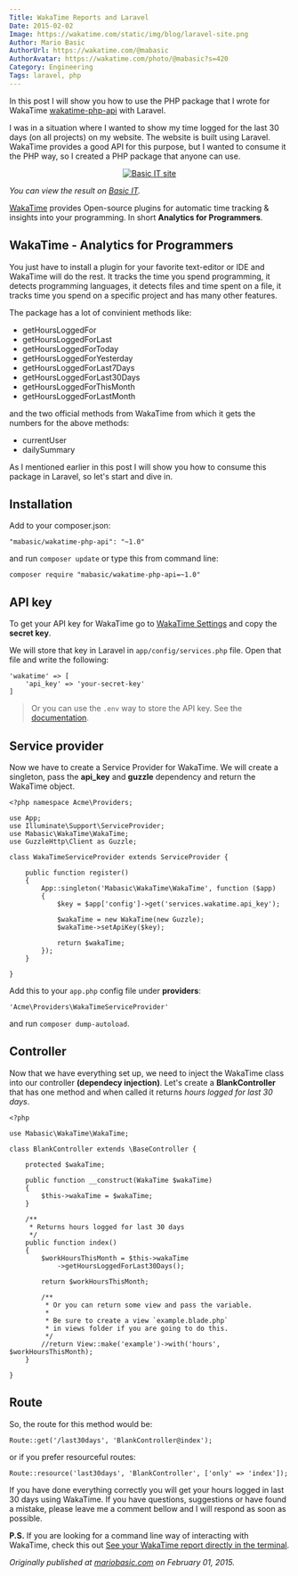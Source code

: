 ```yaml
---
Title: WakaTime Reports and Laravel
Date: 2015-02-02
Image: https://wakatime.com/static/img/blog/laravel-site.png
Author: Mario Basic
AuthorUrl: https://wakatime.com/@mabasic
AuthorAvatar: https://wakatime.com/photo/@mabasic?s=420
Category: Engineering
Tags: laravel, php
---
```

In this post I will show you how to use the PHP package that I wrote for WakaTime [wakatime-php-api](https://github.com/mabasic/wakatime-php-api) with Laravel.

I was in a situation where I wanted to show my time logged for the last 30 days (on all projects) on my website. The website is built using Laravel. WakaTime provides a good API for this purpose, but I wanted to consume it the PHP way, so I created a PHP package that anyone can use.

<p style="text-align:center;">
    <a href="http://basicit.company/"><img class="img-thumbnail" src="https://wakatime.com/static/img/blog/laravel-site.png" alt="Basic IT site" title="Basic IT site" /></a>
</p>

_You can view the result on [Basic IT](http://basicit.company)._

[WakaTime](https://wakatime.com) provides Open-source plugins for automatic time tracking & insights into your programming. In short **Analytics for Programmers**.

## WakaTime - Analytics for Programmers

You just have to install a plugin for your favorite text-editor or IDE and WakaTime will do the rest. It tracks the time you spend programming, it detects programming languages, it detects files and time spent on a file, it tracks time you spend on a specific project and has many other features.

The package has a lot of convinient methods like:

- getHoursLoggedFor
- getHoursLoggedForLast
- getHoursLoggedForToday
- getHoursLoggedForYesterday
- getHoursLoggedForLast7Days
- getHoursLoggedForLast30Days
- getHoursLoggedForThisMonth
- getHoursLoggedForLastMonth

and the two official methods from WakaTime
from which it gets the numbers for the above methods:

- currentUser
- dailySummary

As I mentioned earlier in this post I will show you how to consume this package in Laravel, so let's start and dive in.

## Installation

Add to your composer.json:

```
"mabasic/wakatime-php-api": "~1.0"
```

and run `composer update` or type this from command line:

```
composer require "mabasic/wakatime-php-api=~1.0"
```

## API key

To get your API key for WakaTime go to [WakaTime Settings](https://wakatime.com/settings) and copy the **secret key**.

We will store that key in Laravel in `app/config/services.php` file. Open that file and write the following:

```
'wakatime' => [
    'api_key' => 'your-secret-key'
]
```

> Or you can use the `.env` way to store the API key. See the [documentation](http://laravel.com/docs/4.2/configuration#protecting-sensitive-configuration).

## Service provider

Now we have to create a Service Provider for WakaTime. We will create a singleton, pass the **api_key** and **guzzle** dependency and return the WakaTime object.

```
<?php namespace Acme\Providers;

use App;
use Illuminate\Support\ServiceProvider;
use Mabasic\WakaTime\WakaTime;
use GuzzleHttp\Client as Guzzle;

class WakaTimeServiceProvider extends ServiceProvider {

    public function register()
    {
        App::singleton('Mabasic\WakaTime\WakaTime', function ($app)
        {
            $key = $app['config']->get('services.wakatime.api_key');

            $wakaTime = new WakaTime(new Guzzle);
            $wakaTime->setApiKey($key);

            return $wakaTime;
        });
    }

}

```

Add this to your `app.php` config file under **providers**:

```
'Acme\Providers\WakaTimeServiceProvider'
```

and run `composer dump-autoload`.

## Controller

Now that we have everything set up, we need to inject the WakaTime class into our controller **(dependecy injection)**. Let's create a **BlankController** that has one method and when called it returns _hours logged for last 30 days_.

```
<?php

use Mabasic\WakaTime\WakaTime;

class BlankController extends \BaseController {

    protected $wakaTime;

    public function __construct(WakaTime $wakaTime)
    {
        $this->wakaTime = $wakaTime;
    }

    /**
     * Returns hours logged for last 30 days
     */
    public function index()
    {
        $workHoursThisMonth = $this->wakaTime
            ->getHoursLoggedForLast30Days();

        return $workHoursThisMonth;

        /**
         * Or you can return some view and pass the variable.
         *
         * Be sure to create a view `example.blade.php`
         * in views folder if you are going to do this.
         */
        //return View::make('example')->with('hours', $workHoursThisMonth);
    }

}

```

## Route

So, the route for this method would be:

```
Route::get('/last30days', 'BlankController@index');
```

or if you prefer resourceful routes:

```
Route::resource('last30days', 'BlankController', ['only' => 'index']);
```

If you have done everything correctly you will get your hours logged in last 30 days using WakaTime. If you have questions, suggestions or have found a mistake, please leave me a comment bellow and I will respond as soon as possible.

**P.S.** If you are looking for a command line way of interacting with WakaTime, check this out [See your WakaTime report directly in the terminal](https://www.npmjs.com/package/wakatimecli).

_Originally published at [mariobasic.com](http://mariobasic.com/wakatime-reports-and-laravel/) on February 01, 2015._
